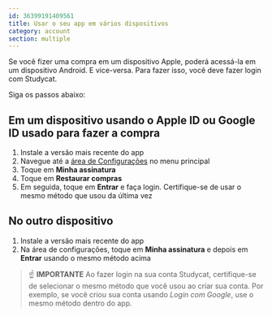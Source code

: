 ```yaml
---
id: 36399191409561
title: Usar o seu app em vários dispositivos
category: account
section: multiple
---
```

Se você fizer uma compra em um dispositivo Apple, poderá acessá-la em um dispositivo Android. E vice-versa. Para fazer isso, você deve fazer login com Studycat.

Siga os passos abaixo:

  
## Em um dispositivo usando o Apple ID ou Google ID usado para fazer a compra
1. Instale a versão mais recente do app  
2. Navegue até a [área de Configurações](https://help.studycat.com/hc/en-us/articles/34518228622105) no menu principal 
3. Toque em **Minha assinatura**  
4. Toque em **Restaurar compras**  
5. Em seguida, toque em **Entrar** e faça login. Certifique-se de usar o mesmo método que usou da última vez

  
## No outro dispositivo
1. Instale a versão mais recente do app  
2. Na área de configurações, toque em **Minha assinatura** e depois em **Entrar** usando o mesmo método acima  
  
> ☝️ **IMPORTANTE**
Ao fazer login na sua conta Studycat, certifique-se de selecionar o mesmo método que você usou ao criar sua conta. Por exemplo, se você criou sua conta usando _Login com Google_, use o mesmo método dentro do app.